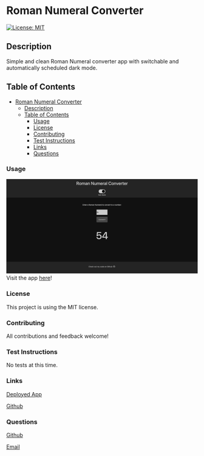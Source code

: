 # Roman Numeral Converter

[![License: MIT](https://img.shields.io/badge/License-MIT-yellow.svg)](https://opensource.org/licenses/MIT)

## Description

Simple and clean Roman Numeral converter app with switchable and automatically scheduled dark mode.

## Table of Contents
- [Roman Numeral Converter](#roman-numeral-converter)
  - [Description](#description)
  - [Table of Contents](#table-of-contents)
    - [Usage](#usage)
    - [License](#license)
    - [Contributing](#contributing)
    - [Test Instructions](#test-instructions)
    - [Links](#links)
    - [Questions](#questions)

### Usage
![Website](./assets/roman-numeral-converter.png)
 Visit the app [here](https://dimitermusic.github.io/roman-numeral-converter.html/)!

### License

This project is using the MIT license.

### Contributing

All contributions and feedback welcome!

### Test Instructions

No tests at this time.

### Links

[Deployed App](https://dimitermusic.github.io/roman-numeral-converter.html/)  

[Github](https://github.com/dimitermusic/roman-numeral-converter)  

### Questions

[Github](https://www.github.com/dimitermusic)

[Email](mailto:dimitermusic@gmail.com)